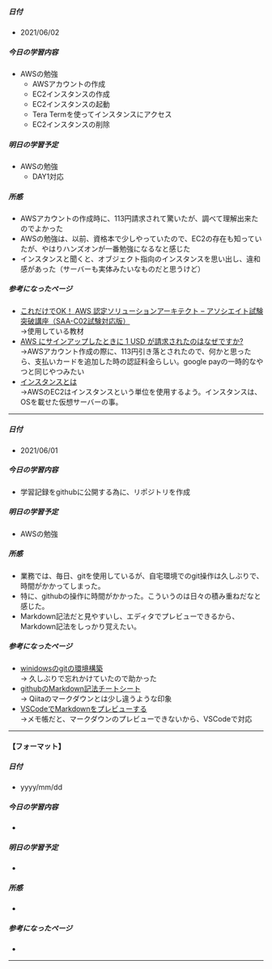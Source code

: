 ##### 日付  
- 2021/06/02
##### 今日の学習内容  
- AWSの勉強
    - AWSアカウントの作成
    - EC2インスタンスの作成
    - EC2インスタンスの起動
    - Tera Termを使ってインスタンスにアクセス
    - EC2インスタンスの削除

##### 明日の学習予定  
- AWSの勉強
    - DAY1対応

##### 所感  
- AWSアカウントの作成時に、113円請求されて驚いたが、調べて理解出来たのでよかった
- AWSの勉強は、以前、資格本で少しやっていたので、EC2の存在も知っていたが、やはりハンズオンが一番勉強になるなと感じた
- インスタンスと聞くと、オブジェクト指向のインスタンスを思い出し、違和感があった（サーバーも実体みたいなものだと思うけど）
##### 参考になったページ  
- [これだけでOK！ AWS 認定ソリューションアーキテクト – アソシエイト試験突破講座（SAA-C02試験対応版）](https://www.udemy.com/course/aws-associate/)  
->使用している教材
- [AWS にサインアップしたときに 1 USD が請求されたのはなぜですか?](https://aws.amazon.com/jp/premiumsupport/knowledge-center/aws-authorization-charges/)  
->AWSアカウント作成の際に、113円引き落とされたので、何かと思ったら、支払いカードを追加した時の認証料金らしい。google payの一時的なやつと同じやつみたい
- [インスタンスとは](https://techplay.jp/column/537#:~:text=%E3%82%A4%E3%83%B3%E3%82%B9%E3%82%BF%E3%83%B3%E3%82%B9%E3%81%A8%E3%81%AF,%E4%BB%AE%E6%83%B3%E3%82%B5%E3%83%BC%E3%83%90%E3%83%BC%E3%81%AE%E3%81%93%E3%81%A8%E3%81%A7%E3%81%99%E3%80%82&text=%E4%BE%8B%E3%81%88%E3%81%B0%E3%80%81%E3%82%A2%E3%83%97%E3%83%AA%E3%82%B1%E3%83%BC%E3%82%B7%E3%83%A7%E3%83%B3%E3%82%B5%E3%83%BC%E3%83%90%E3%83%BC%E3%81%A8%E3%83%87%E3%83%BC%E3%82%BF%E3%83%99%E3%83%BC%E3%82%B9,%E3%81%97%E3%81%A6%E5%AF%BE%E5%BF%9C%E3%81%A7%E3%81%8D%E3%81%BE%E3%81%99%E3%80%82)  
->AWSのEC2はインスタンスという単位を使用するよう。インスタンスは、OSを載せた仮想サーバーの事。
--- 
##### 日付  
- 2021/06/01
##### 今日の学習内容  
- 学習記録をgithubに公開する為に、リポジトリを作成
##### 明日の学習予定  
- AWSの勉強
##### 所感  
- 業務では、毎日、gitを使用しているが、自宅環境でのgit操作は久しぶりで、時間がかかってしまった。
- 特に、githubの操作に時間がかかった。こういうのは日々の積み重ねだなと感じた。
- Markdown記法だと見やすいし、エディタでプレビューできるから、Markdown記法をしっかり覚えたい。
##### 参考になったページ  
- [winidowsのgitの環境構築](https://prog-8.com/docs/git-env-win)  
->  久しぶりで忘れかけていたので助かった
- [githubのMarkdown記法チートシート](https://gist.github.com/mignonstyle/083c9e1651d7734f84c99b8cf49d57fa)  
-> Qiitaのマークダウンとは少し違うような印象
- [VSCodeでMarkdownをプレビューする](https://www.atmarkit.co.jp/ait/articles/1804/20/news030.html)  
->メモ帳だと、マークダウンのプレビューできないから、VSCodeで対応
---
#### 【フォーマット】  
##### 日付  
- yyyy/mm/dd
##### 今日の学習内容  
- 
##### 明日の学習予定  
- 
##### 所感  
-
##### 参考になったページ  
-
---
